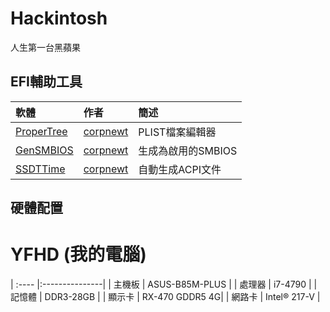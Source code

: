 # Hackintosh
人生第一台黑蘋果

## EFI輔助工具
| 軟體                                                 | 作者                                     | 簡述              |
| :--------------------------------------------------- |:----------------------------------------| :-----------------|
| [ProperTree](https://github.com/corpnewt/ProperTree) | [corpnewt](https://github.com/corpnewt) | PLIST檔案編輯器    |
| [GenSMBIOS](https://github.com/corpnewt/GenSMBIOS)   | [corpnewt](https://github.com/corpnewt) | 生成為啟用的SMBIOS |
| [SSDTTime](https://github.com/corpnewt/SSDTTime)     | [corpnewt](https://github.com/corpnewt) | 自動生成ACPI文件   |

## 硬體配置
# YFHD (我的電腦)
| :---- |:---------------|
| 主機板 | ASUS-B85M-PLUS |
| 處理器 | i7-4790        |
| 記憶體 | DDR3-28GB      |
| 顯示卡 | RX-470 GDDR5 4G|
| 網路卡 | Intel® 217-V   |
